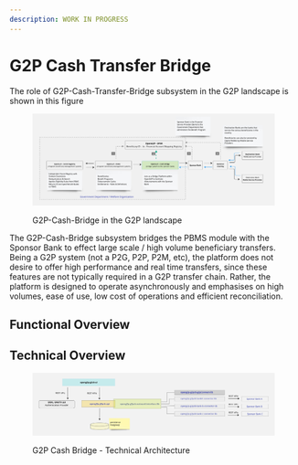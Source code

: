 ```yaml
---
description: WORK IN PROGRESS
---
```


# G2P Cash Transfer Bridge

The role of G2P-Cash-Transfer-Bridge subsystem in the G2P landscape is shown in this figure

<figure><img src="../.gitbook/assets/Gitbook-G2PCB-Landscape.jpg" alt=""><figcaption><p>G2P-Cash-Bridge in the G2P landscape</p></figcaption></figure>

The G2P-Cash-Bridge subsystem bridges the PBMS module with the Sponsor Bank to effect large scale / high volume beneficiary transfers. Being a G2P system (not a P2G, P2P, P2M, etc), the platform does not desire to offer high performance and real time transfers, since these features are not typically required in a G2P transfer chain. Rather, the platform is designed to operate asynchronously and emphasises on high volumes, ease of use, low cost of operations and efficient reconciliation.

## Functional Overview

## Technical Overview

<figure><img src="../.gitbook/assets/Gitbook-G2PCB-Tech-Architecture.jpg" alt=""><figcaption><p>G2P Cash Bridge - Technical Architecture</p></figcaption></figure>

